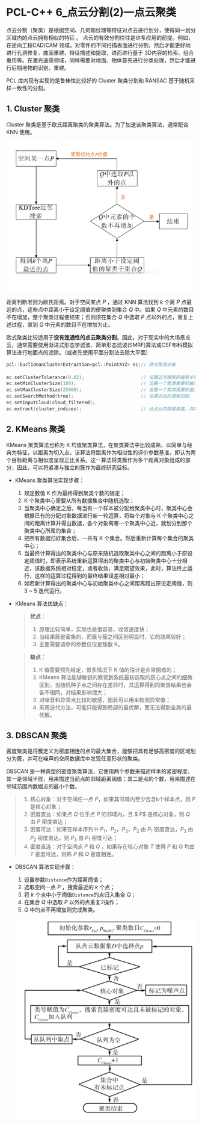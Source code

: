 # PCL-C++ 6_点云分割(2)—点云聚类

点云分割（聚类）是根据空间、几何和纹理等特征对点云进行划分，使得同一划分区域内的点云拥有相似的特征 。 点云的有效分割往往是许多应用的前提。例如，在逆向工程CAD/CAM 领域，对零件的不同扫描表面进行分割，然后才能更好地进行孔洞修复、曲面重建、特征描述和提取，进而进行基于 3D内容的检索、组合重用等。在激光遥感领域，同样需要对地面、物体首先进行分类处理，然后才能进行后期地物的识别、重建。

PCL 库内现有实现的是鲁棒性比较好的 Cluster 聚类分割和 RANSAC 基于随机采样一致性的分割。

## 1. Cluster 聚类

Cluster 聚类是基于欧氏距离聚类的聚类算法。为了加速该聚类算法，通常配合 KNN 使用。

![NULL](./assets/picture_1.jpg)

距离判断准则为欧氏距离。对于空间某点 $P$ ，通过 KNN 算法找到 $k$ 个离 $P$ 点最近的点，这些点中距离小于设定阈值的便聚类到集合 $Q$ 中。如果 $Q$ 中元素的数目不在增加，整个聚类过程便结束；否则须在集合 $Q$ 中选取 $P$ 点以外的点，重复上述过程，直到 $Q$ 中元素的数目不在增加为止。

欧式聚类比较适用于**没有连通性的点云聚类分割**。因此，对于现实中的大场景点云，通常需要使用渐进式形态学滤波、简单形态滤波(SMRF)算法或CSF布料模拟算法进行地面点的滤除。（或者先使用平面分割法去除大平面）

```c++
pcl::EuclideanClusterExtraction<pcl::PointXYZ> ec;// 欧式聚类对象

ec.setClusterTolerance(0.02);                     // 设置近邻搜索的搜索半径为2cm（也即两个不同聚类团点之间的最小欧氏距离）
ec.setMinClusterSize(100);                        // 设置一个聚类需要的最少的点数目为100
ec.setMaxClusterSize(25000);                      // 设置一个聚类需要的最大点数目为25000
ec.setSearchMethod(tree);                         // 设置点云的搜索机制
ec.setInputCloud(cloud_filtered);
ec.extract(cluster_indices);                      // 从点云中提取聚类，并将点云索引保存在cluster_indices中
```

## 2. KMeans 聚类

KMeans 聚类算法也称为 K 均值聚类算法，在聚类算法中比较成熟，以简单与经典为特征，以距离为切入点。该算法将距离作为相似性的评价参数基准，即认为两个目标距离与相似度呈现正比关系。这一算法将类簇作为多个距离对象组成的部分，因此，可以将紧凑与独立的簇作为最终研究目标。

- KMeans 聚类算法实现步骤：
  1. 规定数值 K 作为最终得到聚类个数的限定；
  2. K 个聚类中心需要从所有数据集合中随机选取；
  3. 当聚类中心确定之后，每当有一个样本被分配给聚类中心时，聚类中心会根据已有的分配对象数据进行新一轮运算，将每个对象与 K 个聚类中心之间的距离计算并得出数据，各个对象离哪一个聚类中心近，就划分到那个聚类中心所属的集合；
  4. 把所有数据归好集合后，一共有 K 个集合。然后重新计算每个集合的聚类中心；
  5. 当最终计算得出的聚类中心与原来随机选取聚类中心之间的距离小于原设定阈值时，即表示系统重新运算得出的聚类中心与初始聚类中心十分相近，该数据系统相对稳定，或者收敛，满足期望效果，此时，算法终止运行，这样的运算过程得到的最终结果误差相对最小；
  6. 如若新计算得出的聚类中心与初始聚类中心之间距离超出原设定阈值，则3 ~ 5 迭代运行。
  
- KMeans 算法优缺点：

  > **优点**：
  >
  > 1. 原理比较简单，实现也是很容易，收敛速度快；
  > 2. 当结果簇是密集的，而簇与簇之间区别明显时，它的效果较好；
  > 3. 主要需要调参的参数仅仅是簇数 K。

  > **缺点**：
  >
  > 1. K 值需要预先给定，很多情况下 K 值的估计是非常困难的；
  > 2. KMeans 算法能够敏锐的察觉到系统最初选取的质心点之间的细微区别，当随机种子点之间存在差异时，其运算得到的聚类结果也会各不相同，对结果影响很大；
  > 3. 对噪音和异常点比较的敏感，因此可以用来检测异常值；
  > 4. 采用迭代方法，可能只能得到局部的最优解，而无法得到全局的最优解。

## 3. DBSCAN 聚类

密度聚类是将簇定义为密度相连的点的最大集合，能够把具有足够高密度的区域划分为簇，并可在噪声的空间数据库中发现任意形状的聚类。

DBSCAN 是一种典型的密度聚类算法，它使用两个参数来描述样本的紧密程度，其一是邻域半径，用来描述当前点的邻域距离阈值；其二是点的个数，用来描述在邻域范围内数据点的最小个数。

> 1. 核心对象：对于空间任一点 $P$，如果其邻域内至少包含k个样本点，则 $P$ 是核心对象；
> 2. 密度直达：如果点 $Q$ 位于点 $P$ 的邻域内，且 $ P$ 是核心对象，则 $Q$ 由 $P$ 密度直达；
> 3. 密度可达：如果在样本序列中 $P_1$，$P_2$，$P_3$，$P_2$ 由 $P_1$ 密度直达，$P_3$ 由 $P_2$ 密度直达，则 $P_3$ 由 $P_1$ 密度可达；
> 4. 密度直连：对于空间点 $P$ 和 $Q$ ，如果存在核心对象 $T$ 使得 $P$ 和 $Q$ 均由$T$ 密度可达，则称 $P$ 和 $Q$ 密度相连。

- DBSCAN 算法实现步骤：

  1. 设置参数`Distance`作为距离阈值；
  2. 选取空间一点 $P$ ，搜索最近的 $k$ 个点；
  3. 将 $k$ 个点中小于阈值`Distance`的点归入集合 $Q$；
  4. 在集合 $Q$ 中选取 $P$ 以外的点重复2操作；
  5. $Q$ 中的点不再增加则完成聚类。

  ![NULL](./assets/picture_2.jpg)

